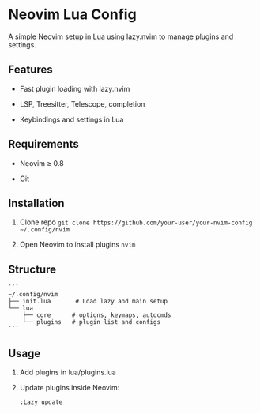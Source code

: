 # Neovim Lua Config

A simple Neovim setup in Lua using lazy.nvim to manage plugins and settings.

## Features

- Fast plugin loading with lazy.nvim

- LSP, Treesitter, Telescope, completion

- Keybindings and settings in Lua


## Requirements

- Neovim ≥ 0.8

- Git


## Installation

1. Clone repo
`git clone https://github.com/your-user/your-nvim-config ~/.config/nvim`

2. Open Neovim to install plugins
    `nvim`

## Structure
    ```
    ~/.config/nvim
    ├── init.lua       # Load lazy and main setup
    └── lua
        ├── core      # options, keymaps, autocmds
        └── plugins   # plugin list and configs
    ```
## Usage

1. Add plugins in lua/plugins.lua

2. Update plugins inside Neovim:

    `:Lazy update`


